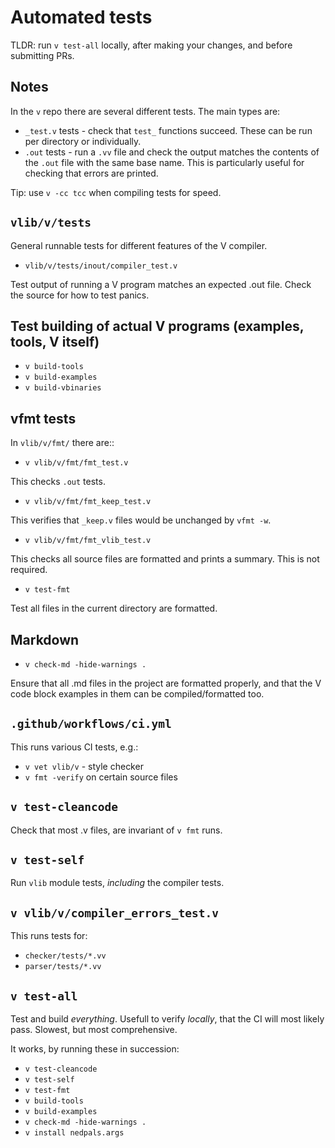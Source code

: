 # Automated tests

TLDR: run `v test-all` locally, after making your changes,
and before submitting PRs.

## Notes
In the `v` repo there are several different tests. The main types are:

* `_test.v` tests - check that `test_` functions succeed. These can be
run per directory or individually.
* `.out` tests - run a `.vv` file and check the output matches the
contents of the `.out` file with the same base name. This is
particularly useful for checking that errors are printed.

Tip: use `v -cc tcc` when compiling tests for speed.

## `vlib/v/tests`

General runnable tests for different features of the V compiler.

* `vlib/v/tests/inout/compiler_test.v`

Test output of running a V program matches an expected .out file.
Check the source for how to test panics.

## Test building of actual V programs (examples, tools, V itself)

* `v build-tools`
* `v build-examples`
* `v build-vbinaries`

## vfmt tests

In `vlib/v/fmt/` there are::

* `v vlib/v/fmt/fmt_test.v`

This checks `.out` tests.

* `v vlib/v/fmt/fmt_keep_test.v`

This verifies that `_keep.v` files would be unchanged by `vfmt -w`.

* `v vlib/v/fmt/fmt_vlib_test.v`

This checks all source files are formatted and prints a summary.
This is not required.

* `v test-fmt`

Test all files in the current directory are formatted.

## Markdown

* `v check-md -hide-warnings .`

Ensure that all .md files in the project are formatted properly,
and that the V code block examples in them can be compiled/formatted too.

## `.github/workflows/ci.yml`

This runs various CI tests, e.g.:

* `v vet vlib/v` - style checker
* `v fmt -verify` on certain source files

## `v test-cleancode`

Check that most .v files, are invariant of `v fmt` runs.

## `v test-self`

Run `vlib` module tests, *including* the compiler tests.

## `v vlib/v/compiler_errors_test.v`

This runs tests for:
* `checker/tests/*.vv`
* `parser/tests/*.vv`

## `v test-all`

Test and build *everything*. Usefull to verify *locally*, that the CI will
most likely pass. Slowest, but most comprehensive.

It works, by running these in succession:
* `v test-cleancode`
* `v test-self`
* `v test-fmt`
* `v build-tools`
* `v build-examples`
* `v check-md -hide-warnings .`
* `v install nedpals.args`
